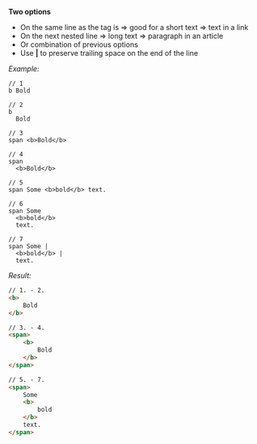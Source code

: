 **Two options**

* On the same line as the tag is => good for a short text => text in a link
* On the next nested line => long text => paragraph in an article
* Or combination of previous options
* Use **|** to preserve trailing space on the end of the line

*Example:*
``` Slim
// 1
b Bold

// 2
b
  Bold

// 3
span <b>Bold</b>

// 4
span
  <b>Bold</b>

// 5
span Some <b>bold</b> text.

// 6
span Some
  <b>bold</b>
  text.

// 7
span Some |
  <b>bold</b> |
  text.
```

*Result:*
``` html
// 1. - 2.
<b>
    Bold
</b>

// 3. - 4.
<span>
    <b>
        Bold
    </b>
</span>

// 5. - 7.
<span>
    Some
    <b>
        bold
    </b>
    text.
</span>
```

